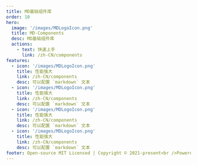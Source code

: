 ```yaml
---
title: MD基础组件库
order: 10
hero:
  image: '/images/MDLogoIcon.png'
  title: MD-Components
  desc: MD基础组件库
  actions:
    - text: 快速上手
      link: /zh-CN/components
features:
  - icon: '/images/MDLogoIcon.png'
    title: 性能强大
    link: /zh-CN/components
    desc: 可以配置 `markdown` 文本
  - icon: '/images/MDLogoIcon.png'
    title: 性能强大
    link: /zh-CN/components
    desc: 可以配置 `markdown` 文本
  - icon: '/images/MDLogoIcon.png'
    title: 性能强大
    link: /zh-CN/components
    desc: 可以配置 `markdown` 文本
  - icon: '/images/MDLogoIcon.png'
    title: 性能强大
    link: /zh-CN/components
    desc: 可以配置 `markdown` 文本
footer: Open-source MIT Licensed | Copyright © 2021-present<br />Powered by self
---
```


<!-- <br /><br /> -->